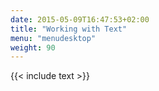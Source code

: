 ```yaml
---
date: 2015-05-09T16:47:53+02:00
title: "Working with Text"
menu: "menudesktop"
weight: 90
---
```


{{< include text >}}